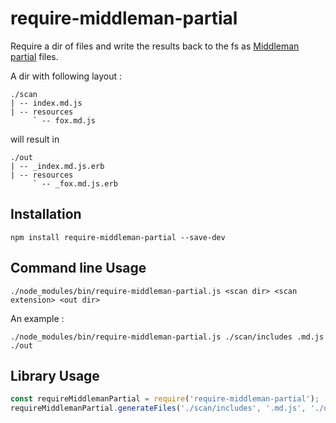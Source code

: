 # require-middleman-partial

Require a dir of files and write the results back to the fs as 
[Middleman](https://middlemanapp.com/) [partial](https://middlemanapp.com/basics/partials/) files.
  
A dir with following layout : 

```
./scan
| -- index.md.js
| -- resources
     ` -- fox.md.js
```

will result in 

```
./out
| -- _index.md.js.erb
| -- resources
     ` -- _fox.md.js.erb
```



## Installation

```shell
npm install require-middleman-partial --save-dev
```

## Command line Usage

```shell
./node_modules/bin/require-middleman-partial.js <scan dir> <scan extension> <out dir>
```

An example :

```shell
./node_modules/bin/require-middleman-partial.js ./scan/includes .md.js ./out
```

## Library Usage

```js
const requireMiddlemanPartial = require('require-middleman-partial');
requireMiddlemanPartial.generateFiles('./scan/includes', '.md.js', './out');
```